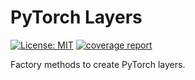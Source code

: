# PyTorch Layers

[![License: MIT](https://img.shields.io/badge/License-MIT-yellow.svg)](https://opensource.org/licenses/MIT) [![coverage report](https://gitlab.com/shan-deep-networks/pytorch-layers/badges/master/coverage.svg)](https://gitlab.com/shan-deep-networks/pytorch-layers/commits/master)

Factory methods to create PyTorch layers.
